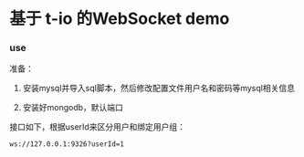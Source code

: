 # 基于 t-io 的WebSocket demo

### use

准备：

  1. 安装mysql并导入sql脚本，然后修改配置文件用户名和密码等mysql相关信息
  
  2. 安装好mongodb，默认端口


接口如下，根据userId来区分用户和绑定用户组：

    ws://127.0.0.1:9326?userId=1



